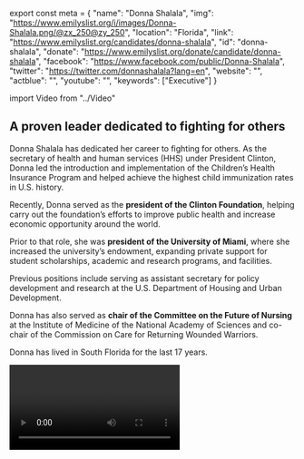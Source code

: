export const meta = {
  "name": "Donna Shalala",
  "img": "https://www.emilyslist.org/i/images/Donna-Shalala.png/@zx_250@zy_250",
  "location": "Florida",
  "link": "https://www.emilyslist.org/candidates/donna-shalala",
  "id": "donna-shalala",
  "donate": "https://www.emilyslist.org/donate/candidate/donna-shalala",
  "facebook": "https://www.facebook.com/public/Donna-Shalala",
  "twitter": "https://twitter.com/donnashalala?lang=en",
  "website": "",
  "actblue": "",
  "youtube": "",
  "keywords": ["Executive"]
}

import Video from "../Video"

## A proven leader dedicated to fighting for others

Donna Shalala has dedicated her career to fighting for others. As the secretary of health and human services (HHS) under President Clinton, Donna led the introduction and implementation of the Children’s Health Insurance Program and helped achieve the highest child immunization rates in U.S. history.

Recently, Donna served as the **president of the Clinton Foundation**, helping carry out the foundation’s efforts to improve public health and increase economic opportunity around the world.

Prior to that role, she was **president of the University of Miami**, where she increased the university’s endowment, expanding private support for student scholarships, academic and research programs, and facilities.

Previous positions include serving as assistant secretary for policy development and research at the U.S. Department of Housing and Urban Development.

Donna has also served as **chair of the Committee on the Future of Nursing** at the Institute of Medicine of the National Academy of Sciences and co-chair of the Commission on Care for Returning Wounded Warriors.

Donna has lived in South Florida for the last 17 years.

<Video id="NxYryMhQXMo" />

## A champion for improving access to health care and education

Florida families need a champion now more than ever. With our access to quality health care constantly coming under attack by Congress, Donna’s record of fighting for women and children will enable her to get results that improve people’s lives. “We need deeper subsidies. People are paying too much out of pocket,” she has said. “If you talk to people in our community, they’re paying too much […] for all of their health care, whether it’s public or private health care.” Donna plans to improve access to quality, affordable health care and fight to strengthen Florida’s education system.

## An open seat and key pickup opportunity to flip the House

Donna is running to fill retiring Republican Rep. Ileana Ros-Lehtinen’s seat – a seat that is considered a key pickup opportunity for Democrats in our fight to take back the House. Hillary Clinton outperformed Donald Trump by nearly 20 points in this district in 2016, and Donna has what it takes to flip this must-win seat. She is a proven leader who is prepared to take her breadth and depth of experience fighting for others to the halls of Congress. EMILY’s List is proud to stand with Donna and show her the full support of our community to turn this red seat blue.
